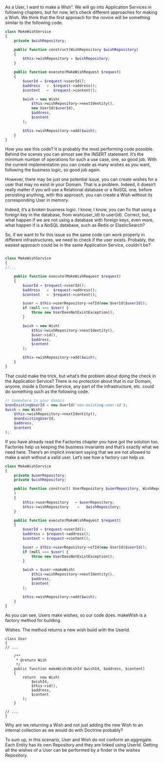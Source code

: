 As a User, I want to make a Wish”. We will go into Application Services in following chapters, but for now, let’s check different approaches for making a Wish. We think that the first approach for the novice will be something similar to the following code.

```php
class MakeWishService
{
    private $wishRepository;

    public function construct(WishRepository $wishRepository)
    {
        $this->wishRepository = $wishRepository;
    }

    public function execute(MakeWishRequest $request)
    {
        $userId = $request->userId();
        $address   =  $request->address();
        $content   =  $request->content();

        $wish = new Wish(
            $this->wishRepository->nextIdentity(),
            new UserId($userId),
            $address,
            $content
        );

        $this->wishRepository->add($wish);
    }
}
```

How you see this code? It is probably the most performing code possible. Behind the scenes you can almost see the INSERT statement. It’s the minimum number of operations for such a use case, one, so good job. With the current implementation you can create as many wishes as you want, following the business logic, so good job again.

However, there may be just one potential issue, you can create wishes for a user that may no exist in your Domain. That is a problem. Indeed, it doesn’t really matter if you will use a Relational database or a NoSQL one, before persisting anything, with this approach, you can create a Wish without its corresponding User in memory.

Indeed, it’s a broken business logic. I know, I know, you can fix that using a foreign key in the database, from wish\(user\_id\) to user\(id\). Correct, but, what happen if we are not using a database with foreign keys, even more, what happen if is a NoSQL database, such as Redis or ElasticSearch?

So, if we want to fix this issue so the same code can work properly in different infrastructures, we need to check if the user exists. Probably, the easiest approach could be in the same Application Service, couldn’t be?

```php

class MakeWishService
{
//...

    public function execute(MakeWishRequest $request)
    {
        $userId = $request->userId();
        $address   =  $request->address();
        $content   =  $request->content();

        $user = $this->userRepository->ofId(new UserId($userId));
        if (null === $user) {
            throw new UserDoesNotExistException();
        }

        $wish = new Wish(
            $this->wishRepository->nextIdentity(),
            $user->id(),
            $address,
            $content
        );

        $this->wishRepository->add($wish);
    }
}
```

That could make the trick, but what’s the problem about doing the check in the Application Service? There is no protection about that in our Domain, anyone, inside a Domain Service, any part of the infrastructure, etc. could do something such as the following code.



```php
// Somewhere in your domain
$nonExistingUserId = new UserId('non-existing-user-id');
$wish = new Wish(
    $this->wishRepository->nextIdentity(),
    $nonExistingUserId,
    $address,
    $content
);

```



If you have already read the Factories chapter you have got the solution too. Factories help us keeping the business invariants and that’s exactly what we need here. There’s an implicit invariant saying that we are not allowed to make a wish without a valid user. Let’s see how a factory can help us.

```php
class MakeWishService
{
    private $userRepository;
    private $wishRepository;

    public function construct( UserRepository $userRepository, WishRepository $wishRepository
    )
    {
        $this->userRepository   = $userRepository;
        $this->wishRepository    =   $wishRepository;
    }

    public function execute(MakeWishRequest $request)
    {
        $userId = $request->userId();
        $address = $request->address();
        $content = $request->content();

        $user = $this->userRepository->ofId(new UserId($userId));
        if (null === $user) {
            throw new UserDoesNotExistException();
        }

        $wish = $user->makeWish(
            $this->wishRepository->nextIdentity(),
            $address,
            $content
        );

        $this->wishRepository->add($wish);
    }
}
```



As you can see, Users make wishes, so our code does. makeWish is a factory method for building

Wishes. The method returns a new wish build with the UserId.



```
class User
{
// ...

    /**
     * @return Wish
     */
    public function makeWish(WishId $wishId, $address, $content)
    {
        return  new Wish(
            $wishId,
            $this->id(),
            $address,
            $content
        );
    }

// ...
}

```



Why are we returning a Wish and not just adding the new Wish to an internal collection as we would do with Doctrine probably?



To sum up, in this scenario, User and Wish do not conform an aggregate. Each Entity has its own Repository and they are linked using UserId. Getting all the wishes of a User can be performed by a finder in the wishes Repository.





